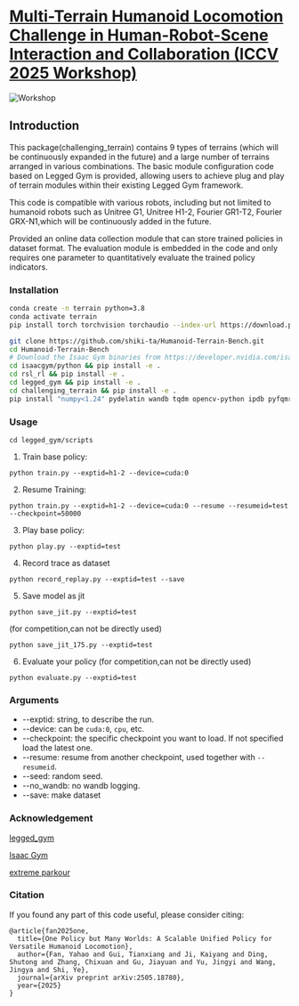 # [Multi-Terrain Humanoid Locomotion Challenge in Human-Robot-Scene Interaction and Collaboration (ICCV 2025 Workshop)](https://human-robot-scene.github.io/Terrain-Challenge/)

![Workshop](images/workshop.png)

## Introduction

This package(challenging_terrain) contains 9 types of terrains (which will be continuously expanded in the future) and a large number of terrains arranged in various combinations. The basic module configuration code based on Legged Gym is provided, allowing users to achieve plug and play of terrain modules within their existing Legged Gym framework. 

This code is compatible with various robots, including but not limited to humanoid robots such as Unitree G1, Unitree H1-2, Fourier GR1-T2, Fourier GRX-N1,which will be continuously added in the future. 

Provided an online data collection module that can store trained policies in dataset format. The evaluation module is embedded in the code and only requires one parameter to quantitatively evaluate the trained policy indicators.

### Installation ###
```bash
conda create -n terrain python=3.8
conda activate terrain
pip install torch torchvision torchaudio --index-url https://download.pytorch.org/whl/cu118   #or cu113,cu115,cu121, based on your cuda version

git clone https://github.com/shiki-ta/Humanoid-Terrain-Bench.git
cd Humanoid-Terrain-Bench
# Download the Isaac Gym binaries from https://developer.nvidia.com/isaac-gym 
cd isaacgym/python && pip install -e .
cd rsl_rl && pip install -e .
cd legged_gym && pip install -e .
cd challenging_terrain && pip install -e .
pip install "numpy<1.24" pydelatin wandb tqdm opencv-python ipdb pyfqmr flask
```

### Usage ###
`cd legged_gym/scripts`
1. Train base policy:  
```
python train.py --exptid=h1-2 --device=cuda:0 
```

2. Resume Training:
```
python train.py --exptid=h1-2 --device=cuda:0 --resume --resumeid=test --checkpoint=50000
```

3. Play base policy:
```
python play.py --exptid=test 
```

4. Record trace as dataset

```
python record_replay.py --exptid=test --save
```

5. Save model as jit

```
python save_jit.py --exptid=test
```

(for competition,can not be directly used)
```
python save_jit_175.py --exptid=test
```

6. Evaluate your policy (for competition,can not be directly used)
```
python evaluate.py --exptid=test
```

### Arguments ###
- --exptid: string,  to describe the run. 
- --device: can be `cuda:0`, `cpu`, etc.
- --checkpoint: the specific checkpoint you want to load. If not specified load the latest one.
- --resume: resume from another checkpoint, used together with `--resumeid`.
- --seed: random seed.
- --no_wandb: no wandb logging.
- --save: make dataset

### Acknowledgement ###

[legged_gym](https://github.com/leggedrobotics/legged_gym)

[Isaac Gym](https://developer.nvidia.com/isaac-gym)

[extreme parkour](https://github.com/chengxuxin/extreme-parkour)

### Citation
If you found any part of this code useful, please consider citing:
```
@article{fan2025one,
  title={One Policy but Many Worlds: A Scalable Unified Policy for Versatile Humanoid Locomotion},
  author={Fan, Yahao and Gui, Tianxiang and Ji, Kaiyang and Ding, Shutong and Zhang, Chixuan and Gu, Jiayuan and Yu, Jingyi and Wang, Jingya and Shi, Ye},
  journal={arXiv preprint arXiv:2505.18780},
  year={2025}
}
```
